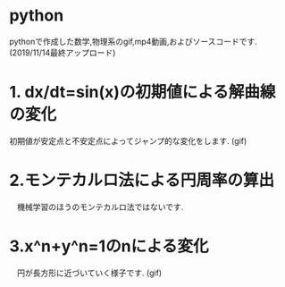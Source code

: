 # python
pythonで作成した数学,物理系のgif,mp4動画,およびソースコードです.(2019/11/14最終アップロード)

# 1. dx/dt=sin(x)の初期値による解曲線の変化

 初期値が安定点と不安定点によってジャンプ的な変化をします.
(gif)

# 2.モンテカルロ法による円周率の算出
　機械学習のほうのモンテカルロ法ではないです.
 
# 3.x^n+y^n=1のnによる変化
　円が長方形に近づいていく様子です.
 (gif)
